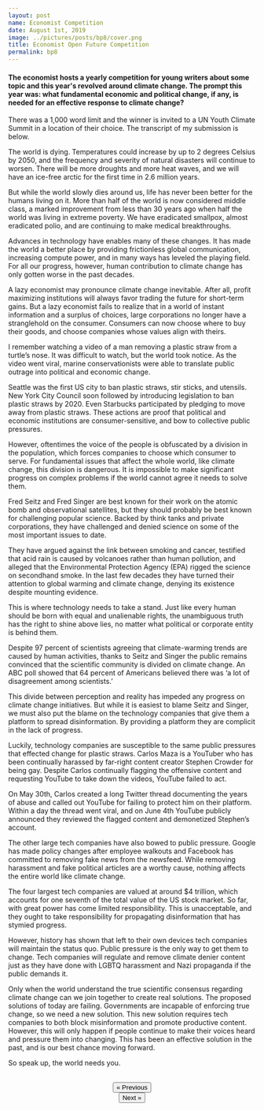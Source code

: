 ```yaml
---
layout: post
name: Economist Competition
date: August 1st, 2019
image: ../pictures/posts/bp8/cover.png
title: Economist Open Future Competition
permalink: bp8
---
```


#### The economist hosts a yearly competition for young writers about some topic and this year's revolved around climate change. The prompt this year was: what fundamental economic and political change, if any, is needed for an effective response to climate change?

There was a 1,000 word limit and the winner is invited to a UN Youth Climate Summit in a location of their choice. The transcript of my submission is below. 

The world is dying. Temperatures could increase by up to 2 degrees Celsius by 2050, and the frequency and severity of natural disasters will continue to worsen. There will be more droughts and more heat waves, and we will have an ice-free arctic for the first time in 2.6 million years. 

But while the world slowly dies around us, life has never been better for the humans living on it. More than half of the world is now considered middle class, a marked improvement from less than 30 years ago when half the world was living in extreme poverty. We have eradicated smallpox, almost eradicated polio, and are continuing to make medical breakthroughs.

Advances in technology have enables many of these changes. It has made the world a better place by providing frictionless global communication, increasing compute power, and in many ways has leveled the playing field. For all our progress, however, human contribution to climate change has only gotten worse in the past decades.

A lazy economist may pronounce climate change inevitable. After all, profit maximizing institutions will always favor trading the future for short-term gains. But a lazy economist fails to realize that in a world of instant information and a surplus of choices, large corporations no longer have a stranglehold on the consumer. Consumers can now choose where to buy their goods, and choose companies whose values align with theirs.

I remember watching a video of a man removing a plastic straw from a turtle’s nose. It was difficult to watch, but the world took notice. As the video went viral, marine conservationists were able to translate public outrage into political and economic change.

Seattle was the first US city to ban plastic straws, stir sticks, and utensils. New York City Council soon followed by introducing legislation to ban plastic straws by 2020. Even Starbucks participated by pledging to move away from plastic straws. These actions are proof that political and economic institutions are consumer-sensitive, and bow to collective public pressures.

However, oftentimes the voice of the people is obfuscated by a division in the population, which forces companies to choose which consumer to serve. For fundamental issues that affect the whole world, like climate change, this division is dangerous. It is impossible to make significant progress on complex problems if the world cannot agree it needs to solve them. 

Fred Seitz and Fred Singer are best known for their work on the atomic bomb and observational satellites, but they should probably be best known for challenging popular science. Backed by think tanks and private corporations, they have challenged and denied science on some of the most important issues to date.

They have argued against the link between smoking and cancer, testified that acid rain is caused by volcanoes rather than human pollution, and alleged that the Environmental Protection Agency (EPA) rigged the science on secondhand smoke. In the last few decades they have turned their attention to global warming and climate change, denying its existence despite mounting evidence. 

This is where technology needs to take a stand. Just like every human should be born with equal and unalienable rights, the unambiguous truth has the right to shine above lies, no matter what political or corporate entity is behind them. 

Despite 97 percent of scientists agreeing that climate-warming trends are caused by human activities, thanks to Seitz and Singer the public remains convinced that the scientific community is divided on climate change. An ABC poll showed that 64 percent of Americans believed there was ‘a lot of disagreement among scientists.’ 

This divide between perception and reality has impeded any progress on climate change initiatives. But while it is easiest to blame Seitz and Singer, we must also put the blame on the technology companies that give them a platform to spread disinformation. By providing a platform they are complicit in the lack of progress.

Luckily, technology companies are susceptible to the same public pressures that effected change for plastic straws. Carlos Maza is a YouTuber who has been continually harassed by far-right content creator Stephen Crowder for being gay. Despite Carlos continually flagging the offensive content and requesting YouTube to take down the videos, YouTube failed to act.

On May 30th, Carlos created a long Twitter thread documenting the years of abuse and called out YouTube for failing to protect him on their platform. Within a day the thread went viral, and on June 4th YouTube publicly announced they reviewed the flagged content and demonetized Stephen’s account.

The other large tech companies have also bowed to public pressure. Google has made policy changes after employee walkouts and Facebook has committed to removing fake news from the newsfeed. While removing harassment and fake political articles are a worthy cause, nothing affects the entire world like climate change.

The four largest tech companies are valued at around $4 trillion, which accounts for one seventh of the total value of the US stock market. So far, with great power has come limited responsibility. This is unacceptable, and they ought to take responsibility for propagating disinformation that has stymied progress. 

However, history has shown that left to their own devices tech companies will maintain the status quo. Public pressure is the only way to get them to change. Tech companies will regulate and remove climate denier content just as they have done with LGBTQ harassment and Nazi propaganda if the public demands it. 

Only when the world understand the true scientific consensus regarding climate change can we join together to create real solutions. The proposed solutions of today are failing. Governments are incapable of enforcing true change, so we need a new solution. This new solution requires tech companies to both block misinformation and promote productive content. However, this will only happen if people continue to make their voices heard and pressure them into changing. This has been an effective solution in the past, and is our best chance moving forward. 

So speak up, the world needs you. 

<div class="divider"></div>

<br>
<center><a href="/bp7"><button class="btn-no-outline">&laquo; Previous</button></a><div class="divider-two"></div><a href="/bp9"><button class="btn-no-outline"> Next &raquo;</button></a>
</center>   